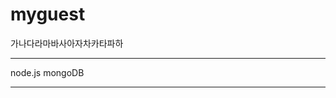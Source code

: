 myguest
=======

가나다라마바사아자차카타파하

-----------------------


node.js
mongoDB


---------------------

